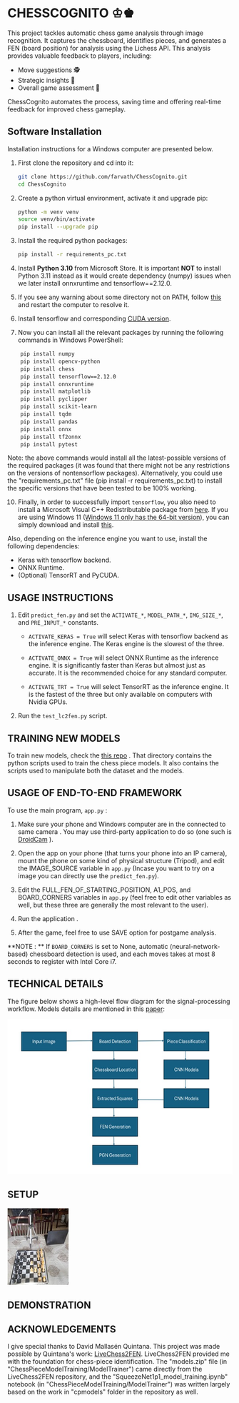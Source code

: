 
# **CHESSCOGNITO** ♔♚

This project tackles automatic chess game analysis through image recognition. It captures the chessboard, identifies pieces, and generates a FEN (board position) for analysis using the Lichess API. This analysis provides valuable feedback to players, including:

* Move suggestions 🕵️ 
* Strategic insights 🧠
* Overall game assessment 👑

ChessCognito automates the process, saving time and offering real-time feedback for improved chess gameplay.


## **Software Installation**

Installation instructions for a Windows computer are presented below.

1. First clone the repository and cd into it:
    ```bash
    git clone https://github.com/farvath/ChessCognito.git
    cd ChessCognito
    ```

2. Create a python virtual environment, activate it and upgrade pip:
    ```bash
    python -m venv venv
    source venv/bin/activate
    pip install --upgrade pip
    ```
4. Install the required python packages:
    ```bash
    pip install -r requirements_pc.txt
    ```

5. Install **Python 3.10** from Microsoft Store. It is important **NOT** to install Python 3.11 instead as it would create dependency (numpy) issues when we later install onnxruntime and tensorflow==2.12.0.

6. If you see any warning about some directory not on PATH, follow [this](https://stackoverflow.com/questions/49966547/pip-10-0-1-warning-consider-adding-this-directory-to-path-or/51165784#51165784) and restart the computer to resolve it.

7. Install tensorflow and corresponding [CUDA version](https://docs.nvidia.com/cuda/cuda-installation-guide-microsoft-windows/index.html).

8. Now you can install all the relevant packages by running the following commands in Windows PowerShell:
```bash
    pip install numpy
    pip install opencv-python
    pip install chess
    pip install tensorflow==2.12.0
    pip install onnxruntime
    pip install matplotlib
    pip install pyclipper
    pip install scikit-learn
    pip install tqdm
    pip install pandas
    pip install onnx
    pip install tf2onnx
    pip install pytest
```
Note: the above commands would install all the latest-possible versions of the required packages (it was found that there might not be any restrictions on the versions of nontensorflow packages). Alternatively, you could use the "requirements_pc.txt" file (pip install -r requirements_pc.txt) to install the specific versions that have been tested to be 100% working.

10. Finally, in order to successfully import `tensorflow`, you also need to install a Microsoft Visual C++ Redistributable package from [here](https://learn.microsoft.com/en-us/cpp/windows/latest-supported-vc-redist?view=msvc-170).
If you are using Windows 11 ([Windows 11 only has the 64-bit version](https://www.intowindows.com/where-can-i-download-windows-11-32-bit-iso/)), you can simply download and install
[this](https://aka.ms/vs/17/release/vc_redist.x64.exe).

Also, depending on the inference engine you want to use, install the following dependencies:

 * Keras with tensorflow backend.
 * ONNX Runtime.
 * (Optional) TensorRT and PyCUDA.



## **USAGE INSTRUCTIONS**
1. Edit `predict_fen.py` and set the `ACTIVATE_*`, `MODEL_PATH_*`,
 `IMG_SIZE_*`, and `PRE_INPUT_*` constants.

   - `ACTIVATE_KERAS = True` will select Keras with tensorflow backend as the inference engine. The Keras engine is the slowest of the three.

   - `ACTIVATE_ONNX = True` will select ONNX Runtime as the inference engine. It is significantly faster than Keras but almost just as accurate. It is the recommended choice for any standard computer.

   - `ACTIVATE_TRT = True` will select TensorRT as the inference engine. It is the fastest of the three but only available on computers with Nvidia GPUs.

2. Run the `test_lc2fen.py` script.

## **TRAINING NEW MODELS**

To train new models, check the [this repo](https://github.com/davidmallasen/LiveChess2FEN/blob/master/README.md#training-new-models) . That directory contains 
the python scripts used to train the chess piece models. It also contains 
the scripts used to manipulate both the dataset and the models.
## **USAGE OF END-TO-END FRAMEWORK**

To use the main program, `app.py` :

1. Make sure your phone and Windows computer are in the connected to same camera . You may use third-party application to do so (one such is [DroidCam](https://droidcam.app/) ).

2. Open the app on your phone (that turns your phone into an IP camera), mount the phone on some kind of physical structure (Tripod), and edit the IMAGE_SOURCE variable in `app.py` (Incase you want to try on a image you can directly use the `predict_fen.py`).

3. Edit the FULL_FEN_OF_STARTING_POSITION, A1_POS, and BOARD_CORNERS variables in `app.py` (feel free to edit other variables as well, but these three are generally the most relevant to the user).

4. Run the application . 

5. After the game, feel free to use SAVE option for postgame analysis.

**NOTE : ** If `BOARD_CORNERS` is set to None, automatic (neural-network-based) chessboard detection is used, and each moves takes at most 8 seconds to register with Intel Core i7.
## **TECHNICAL DETAILS**

The figure below shows a high-level flow diagram for the signal-processing workflow. Models details are mentioned in this [paper](https://arxiv.org/abs/2012.06858):

!["FLOW DIAGRAM"](https://github.com/farvath/ChessCognito/blob/main/flow-diagram.jpg)
## **SETUP**
!["SETUP"](https://github.com/farvath/ChessCognito/blob/main/setup.jpg)

## **DEMONSTRATION**


## **ACKNOWLEDGEMENTS**

I give special thanks to David Mallasén Quintana. This project was made possible by Quintana's work: [LiveChess2FEN](https://github.com/davidmallasen/LiveChess2FEN/tree/master). LiveChess2FEN provided me with the foundation for chess-piece identification. The "models.zip" file (in "ChessPieceModelTraining/ModelTrainer") came directly from the LiveChess2FEN repository, and the "SqueezeNet1p1_model_training.ipynb" notebook (in "ChessPieceModelTraining/ModelTrainer") was written largely based on the work in "cpmodels" folder in the repository as well.

